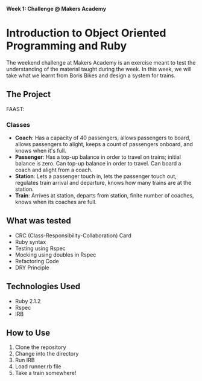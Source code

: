 **Week 1: Challenge @ Makers Academy**

# Introduction to Object Oriented Programming and Ruby

The weekend challenge at Makers Academy is an exercise meant to test the understanding of the material taught during the week. In this week, we will take what we learnt from Boris Bikes and design a system for trains.

## The Project

FAAST:

### Classes
* **Coach**: Has a capacity of 40 passengers, allows passengers to board, allows passengers to alight, keeps a count of passengers onboard, and knows when it's full.
* **Passenger**: Has a top-up balance in order to travel on trains; initial balance is zero. Can top-up balance in order to travel. Can board a coach and alight from a coach.
* **Station**: Lets a passenger touch in, lets the passenger touch out, regulates train arrival and departure, knows how many trains are at the station.
* **Train**: Arrives at station, departs from station, finite number of coaches, knows when its coaches are full.

## What was tested
* CRC (Class-Responsibility-Collaboration) Card
* Ruby syntax
* Testing using Rspec
* Mocking using doubles in Rspec
* Refactoring Code
* DRY Principle

## Technologies Used
* Ruby 2.1.2
* Rspec
* IRB

## How to Use

1. Clone the repository
2. Change into the directory
3. Run IRB
4. Load runner.rb file
5. Take a train somewhere!
